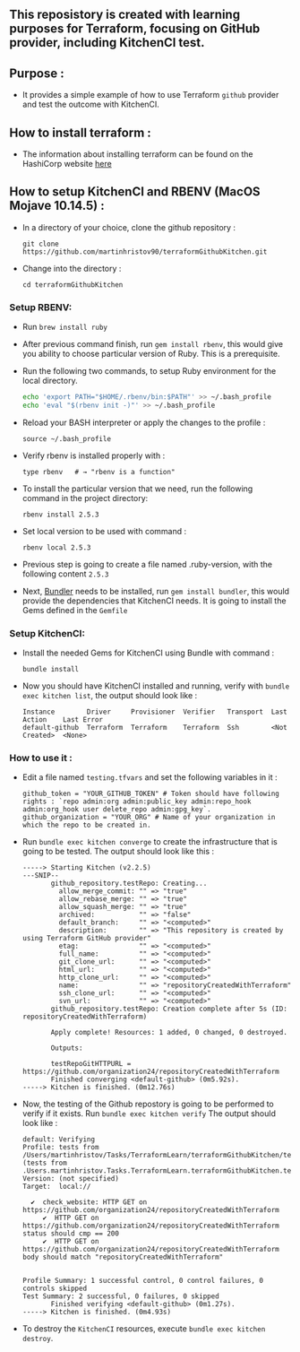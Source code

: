 ## This reposistory is created with learning purposes for Terraform, focusing on GitHub provider, including KitchenCI test. 

## Purpose :

- It provides a simple example of how to use Terraform `github` provider and test the outcome with KitchenCI.

## How to install terraform : 

- The information about installing terraform can be found on the HashiCorp website 
[here](https://learn.hashicorp.com/terraform/getting-started/install.html)


## How to setup KitchenCI and RBENV (MacOS Mojave 10.14.5) :
- In a directory of your choice, clone the github repository :
    ```
    git clone https://github.com/martinhristov90/terraformGithubKitchen.git
    ```

- Change into the directory :
    ```
    cd terraformGithubKitchen
    ```

### Setup RBENV:
- Run `brew install ruby`
- After previous command finish, run `gem install rbenv`, this would give you ability to choose particular version of Ruby. This is a prerequisite.
- Run the following two commands, to setup Ruby environment for the local directory.
    ```bash
    echo 'export PATH="$HOME/.rbenv/bin:$PATH"' >> ~/.bash_profile
    echo 'eval "$(rbenv init -)"' >> ~/.bash_profile
    ```
- Reload your BASH interpreter or apply the changes to the profile :
    ```shell
    source ~/.bash_profile 
    ```
- Verify rbenv is installed properly with :
    ```shell
    type rbenv   # → "rbenv is a function"
    ```
- To install the particular version that we need, run the following command in the project directory:
    ```shell
    rbenv install 2.5.3
    ```
- Set local version to be used with command :
    ```shell
    rbenv local 2.5.3
    ```
- Previous step is going to create a file named .ruby-version, with the following content `2.5.3`

- Next, [Bundler](https://bundler.io) needs to be installed, run `gem install bundler`, this would provide the dependencies that KitchenCI needs. It is going to install the Gems defined in the `Gemfile`

### Setup KitchenCI:
- Install the needed Gems for KitchenCI using Bundle with command :
    ```shell
    bundle install
    ```
- Now you should have KitchenCI installed and running, verify with `bundle exec kitchen list`, the output should look like :
    ```
    Instance        Driver     Provisioner  Verifier   Transport  Last Action    Last Error
    default-github  Terraform  Terraform    Terraform  Ssh        <Not Created>  <None>
    ```

### How to use it :

- Edit a file named `testing.tfvars` and set the following variables in it :
    ```
    github_token = "YOUR_GITHUB_TOKEN" # Token should have following rights : `repo admin:org admin:public_key admin:repo_hook admin:org_hook user delete_repo admin:gpg_key`.
    github_organization = "YOUR_ORG" # Name of your organization in which the repo to be created in.
    ```

- Run `bundle exec kitchen converge` to create the infrastructure that is going to be tested. The output should look like this :
    ```
    -----> Starting Kitchen (v2.2.5)
    ---SNIP--
           github_repository.testRepo: Creating...
             allow_merge_commit: "" => "true"
             allow_rebase_merge: "" => "true"
             allow_squash_merge: "" => "true"
             archived:           "" => "false"
             default_branch:     "" => "<computed>"
             description:        "" => "This repository is created by using Terraform GitHub provider"
             etag:               "" => "<computed>"
             full_name:          "" => "<computed>"
             git_clone_url:      "" => "<computed>"
             html_url:           "" => "<computed>"
             http_clone_url:     "" => "<computed>"
             name:               "" => "repositoryCreatedWithTerraform"
             ssh_clone_url:      "" => "<computed>"
             svn_url:            "" => "<computed>"
           github_repository.testRepo: Creation complete after 5s (ID: repositoryCreatedWithTerraform)

           Apply complete! Resources: 1 added, 0 changed, 0 destroyed.

           Outputs:

           testRepoGitHTTPURL = https://github.com/organization24/repositoryCreatedWithTerraform
           Finished converging <default-github> (0m5.92s).
    -----> Kitchen is finished. (0m12.76s)
    ```
- Now, the testing of the Github repostory is going to be performed to verify if it exists. Run `bundle exec kitchen verify` The output should look like :
    ```
    default: Verifying
    Profile: tests from /Users/martinhristov/Tasks/TerraformLearn/terraformGithubKitchen/test/integration/default (tests from   .Users.martinhristov.Tasks.TerraformLearn.terraformGithubKitchen.test.integration.default)
    Version: (not specified)
    Target:  local://

      ✔  check_website: HTTP GET on https://github.com/organization24/repositoryCreatedWithTerraform
         ✔  HTTP GET on https://github.com/organization24/repositoryCreatedWithTerraform status should cmp == 200
         ✔  HTTP GET on https://github.com/organization24/repositoryCreatedWithTerraform body should match "repositoryCreatedWithTerraform"


    Profile Summary: 1 successful control, 0 control failures, 0 controls skipped
    Test Summary: 2 successful, 0 failures, 0 skipped
           Finished verifying <default-github> (0m1.27s).
    -----> Kitchen is finished. (0m4.93s)
    ```

- To destroy the `KitchenCI` resources, execute `bundle exec kitchen destroy`.

